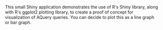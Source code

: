 This small Shiny application demonstrates the use of R's Shiny library, along
with R's ggplot2 plotting library, to create a proof of concept for visualization
of AQuery queries. You can decide to plot this as a line graph
or bar graph.


